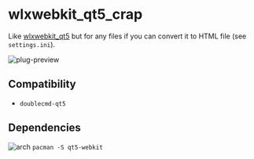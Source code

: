 wlxwebkit_qt5_crap
========
Like [wlxwebkit_qt5](../wlxwebkit_qt5) but for any files if you can convert it to HTML file (see `settings.ini`).

![plug-preview](https://i.imgur.com/2e9cNCm.png)

## Compatibility
- `doublecmd-qt5`

## Dependencies
![arch](https://wiki.archlinux.org/favicon.ico) `pacman -S qt5-webkit`
